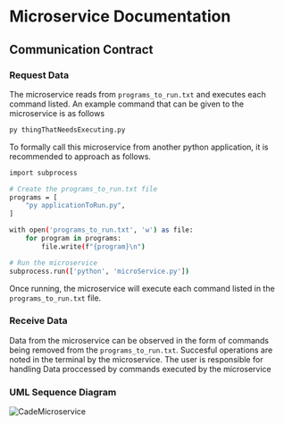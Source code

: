 # Microservice Documentation

## Communication Contract

### Request Data

The microservice reads from `programs_to_run.txt` and executes each command listed. An example command that can be given to the microservice is as follows
```sh
py thingThatNeedsExecuting.py
```
To formally call this microservice from another python application, it is recommended to approach as follows.

```sh
import subprocess

# Create the programs_to_run.txt file
programs = [
    "py applicationToRun.py",
]

with open('programs_to_run.txt', 'w') as file:
    for program in programs:
        file.write(f"{program}\n")

# Run the microservice
subprocess.run(['python', 'microService.py'])
```

Once running, the microservice will execute each command listed in the `programs_to_run.txt` file.

### Receive Data

Data from the microservice can be observed in the form of commands being removed from the `programs_to_run.txt`.
Succesful operations are noted in the terminal by the microservice.
The user is responsible for handling Data proccessed by commands executed by the microservice

### UML Sequence Diagram

![CadeMicroservice](https://github.com/ThomaDevOSU/CadeMicroservice/assets/166056408/92df0f8d-cdfb-4dd0-855f-49896ca3e892)
